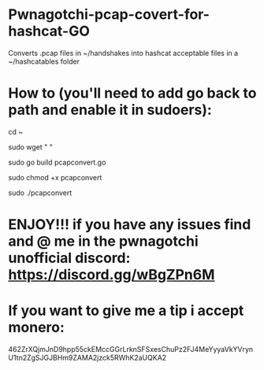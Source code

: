 # Pwnagotchi-pcap-covert-for-hashcat-GO

Converts .pcap files in ~/handshakes into hashcat acceptable files in a ~/hashcatables folder

# How to (you'll need to add go back to path and enable it in sudoers):

cd ~

sudo wget " "

sudo go build pcapconvert.go

sudo chmod +x pcapconvert

sudo ./pcapconvert

# ENJOY!!! if you have any issues find and @ me in the pwnagotchi unofficial discord: https://discord.gg/wBgZPn6M

# If you want to give me a tip i accept monero:

462ZrXQjmJnD9hpp55ckEMccGGrLrknSFSxesChuPz2FJ4MeYyyaVkYVrynU1tn2ZgSJGJBHm9ZAMA2jzck5RWhK2aUQKA2
